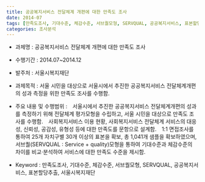 ```yaml
---
title: 공공복지서비스 전달체계 개편에 대한 만족도 조사
date: 2014-07
tags: [만족도조사, 기대수준, 체감수준, 서브퀄모형, SERVQUAL, 공공복지서비스, 표본할당추출, 서울시복지재단]
categories: 조사분석
---
```

- 과제명 : 공공복지서비스 전달체계 개편에 대한 만족도 조사

- 수행기간 : 2014.07~2014.12

- 발주처 : 서울시복지재단

- 과제목적 : 서울 시민을 대상으로 서울시에서 추진한 공공복지서비스 전달체계개편의 성과 측정을 위한 만족도 조사를 수행함.

- 주요 내용 및 수행범위 :　서울시에서 추진한 공공복지서비스 전달체계개편의 성과를 측정하기 위해 전달체계 평가모형을 수립하고, 서울 시민을 대상으로 만족도 조사를 수행함.　사회복지서비스 이용 현황, 사회복지서비스 전달체계 서비스의 대응성, 신뢰성, 공감성, 유형성 등에 대한 만족도를 문항으로 설계함.　1:1 면접조사를 통하여 25개 자치구별 30개 이상의 표본을 확보, 총 1,041개 샘플을 확보하였으며, 서브퀄(SERVQUAL : Service + quality)모형을 통하여 기대수준과 체감수준의 차이를 비교·분석하여 서비스에 대한 만족도 수준을 제시함.

- Keyword : 만족도조사, 기대수준, 체감수준, 서브퀄모형, SERVQUAL, 공공복지서비스, 표본할당추출, 서울시복지재단
